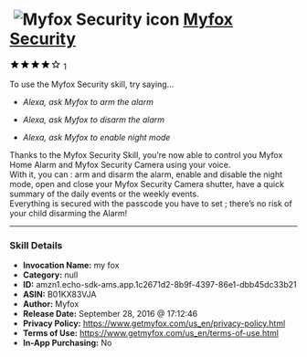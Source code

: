 # &nbsp;<img src="skill_icon" alt="Myfox Security icon" width="36"> [Myfox Security](http://alexa.amazon.com/#skills/amzn1.echo-sdk-ams.app.1c2671d2-8b9f-4397-86e1-dbb45dc33b21)
![4 stars](../../images/ic_star_black_18dp_1x.png)![4 stars](../../images/ic_star_black_18dp_1x.png)![4 stars](../../images/ic_star_black_18dp_1x.png)![4 stars](../../images/ic_star_black_18dp_1x.png)![4 stars](../../images/ic_star_border_black_18dp_1x.png) 1

To use the Myfox Security skill, try saying...

* *Alexa, ask Myfox to arm the alarm*

* *Alexa, ask Myfox to disarm the alarm*

* *Alexa, ask Myfox to enable night mode*

Thanks to the Myfox Security Skill, you’re now able to control you Myfox Home Alarm and Myfox Security Camera using your voice. 
<br>
With it, you can : arm and disarm the alarm, enable and disable the night mode, open and close your Myfox Security Camera shutter, have a quick summary of the daily events or the weekly events.
<br>
Everything is secured with the passcode you have to set ; there’s no risk of your child disarming the Alarm!

***

### Skill Details

* **Invocation Name:** my fox
* **Category:** null
* **ID:** amzn1.echo-sdk-ams.app.1c2671d2-8b9f-4397-86e1-dbb45dc33b21
* **ASIN:** B01KX83VJA
* **Author:** Myfox
* **Release Date:** September 28, 2016 @ 17:12:46
* **Privacy Policy:** https://www.getmyfox.com/us_en/privacy-policy.html
* **Terms of Use:** https://www.getmyfox.com/us_en/terms-of-use.html
* **In-App Purchasing:** No
